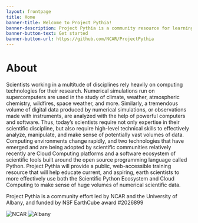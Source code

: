 ```yaml
---
layout: frontpage
title: Home
banner-title: Welcome to Project Pythia!
banner-description: Project Pythia is a community resource for learning how to analyze geosciences data using the Scientific Python Ecosystem.
banner-button-text: Get started
banner-button-url: https://github.com/NCAR/ProjectPythia
---
```


# About

Scientists working in a multitude of disciplines rely heavily on 
computing technologies for their research. Numerical simulations
run on supercomputers are used in the study of climate, weather,
atmospheric chemistry, wildfires, space weather, and more. Similarly, 
a tremendous volume of digital data produced by numerical simulations,
or observations made with instruments, are analyzed with the help
of powerful computers and software. Thus, today’s scientists require
not only expertise in their scientific discipline, but also require
high-level technical skills to effectively analyze, manipulate, and
make sense of potentially vast volumes of data. Computing environments
change rapidly, and two technologies that have emerged and are being
adopted by scientific communities relatively recently are Cloud
Computing platforms and a software ecosystem of scientific tools
built around the open source programming language called Python.
Project Pythia will provide a public, web-accessible training
resource that will help educate current, and aspiring, earth
scientists to more effectively use both the Scientific Python
Ecosystem and Cloud Computing to make sense of huge volumes of
numerical scientific data.

Project Pythia is a community effort led by NCAR and the University
of Albany, and funded by NSF EarthCube award #2026899

![NCAR](/ProjectPythia/images/NCARLogo.png)
![Albany](/ProjectPythia/images/AlbanyLogo.png)
